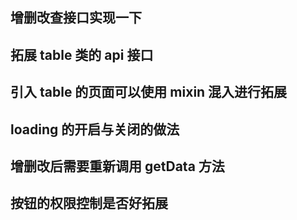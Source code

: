 ## 增删改查接口实现一下

## 拓展 table 类的 api 接口

## 引入 table 的页面可以使用 mixin 混入进行拓展

## loading 的开启与关闭的做法

## 增删改后需要重新调用 getData 方法

## 按钮的权限控制是否好拓展
